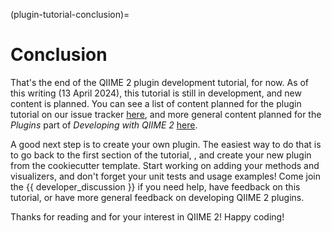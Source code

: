 (plugin-tutorial-conclusion)=
# Conclusion

That's the end of the QIIME 2 plugin development tutorial, for now.
As of this writing (13 April 2024), this tutorial is still in development, and new content is planned.
You can see a list of content planned for the plugin tutorial on our issue tracker [here](https://github.com/caporaso-lab/developing-with-qiime2/issues?q=is%3Aissue+is%3Aopen+label%3Aplugins+label%3Atutorial), and more general content planned for the *Plugins* part of *Developing with QIIME 2* [here](https://github.com/caporaso-lab/developing-with-qiime2/issues?q=is%3Aissue+is%3Aopen+label%3Aplugins).

A good next step is to create your own plugin.
The easiest way to do that is to go back to the first section of the tutorial, [](plugin-from-template), and create your new plugin from the cookiecutter template.
Start working on adding your methods and visualizers, and don't forget your unit tests and usage examples!
Come join the {{ developer_discussion }} if you need help, have feedback on this tutorial, or have more general feedback on developing QIIME 2 plugins.

Thanks for reading and for your interest in QIIME 2!
Happy coding!
